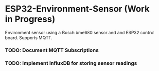 # ESP32-Environment-Sensor (Work in Progress)
Environment sensor using a Bosch bme680 sensor and and ESP32 control board. Supports MQTT.


### TODO: Document MQTT Subscriptions


### TODO: Implement InfluxDB for storing sensor readings